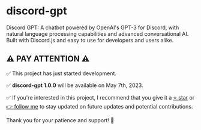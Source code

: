 # discord-gpt
Discord GPT: A chatbot powered by OpenAI's GPT-3 for Discord, with natural language processing capabilities and advanced conversational AI. Built with Discord.js and easy to use for developers and users alike.

## ⚠️ PAY ATTENTION ⚠️ 

✅ This project has just started development.

✅ **discord-gpt 1.0.0** will be available on May 7th, 2023.

✅ If you're interested in this project, I recommend that you give it a [⭐ star](https://github.com/alexdeploy/discord-gpt) or [👉 follow me](https://github.com/alexdeploy/follow) to stay updated on future updates and potential contributions.

Thank you for your patience and support! 🖖
